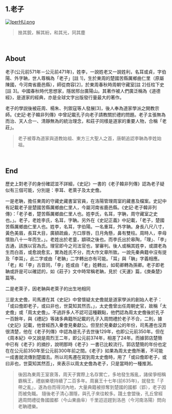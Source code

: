 ## 1.老子
[![IperHU.png](https://z3.ax1x.com/2021/10/31/IperHU.png)](https://imgtu.com/i/IperHU)
>挫其銳，解其紛，和其光，同其塵

&nbsp;
&nbsp;

## About
老子(公元前571年－公元前471年)，姓李，一說姓老又一說姓利，名耳或貞，字伯陽、外字聃，世人尊稱為「老子」[註 1]，生於東周的楚國苦縣厲鄉曲仁里（原屬陳國，今河南省鹿邑縣），師從商容[2]，於東周春秋時周朝守藏室[註 2]任柱下史[註 3]。中國春秋時代思想家，隱居邢台廣陽山。其著作被人們廣泛稱為《道德經》，是道家的經典，亦是全球文字出版發行量最大的著作。

老子的學説後被莊周、楊朱、列禦寇等人發展[3]，後人奉為道家學派之開教宗師。《史記·老子韓非列傳》中曾記載孔子向老子請教關於禮的問題。老子主張無為而治、天人合一、清靜無為的統治理念，和莊子同樣是道家的重要人物，合稱「老莊」。
>老子被尊為道家與道教始祖、東方三大聖人之首，唐朝追認李聃為李姓始祖。

&nbsp;
&nbsp;

## End
歷史上對老子的身份確認並不詳細，《史記》一書的《老子韓非列傳》認為老子疑似有三個可能，分別是：李耳、老萊子及太史儋。

一是老聃，擔任東周的守藏史藏書室官員，在洛陽管理周室的藏書及檔案。史記中有記載老子是楚國苦縣厲鄉曲仁里人，今屬河南省鹿邑縣。《史記·老子韓非列傳》：「老子者，楚苦縣厲鄉曲仁里人也。姓李氏，名耳，字聃，周守藏室之史也。」。老子，老姓李氏，名耳，字聃。另外在《史記正義》中記載，「老子，楚國苦縣厲鄉曲仁里人也。姓李，名耳，字伯陽。一名重耳，外字聃。身長八尺八寸，黃色美眉，長耳大目，廣額疏齒，方口厚唇，日月角懸，鼻有雙柱。周時人，李母懷胎八十一年而生。」。老姓出於老童，顓頊之後也。而李氏出於皋陶，「理」、「李」古通，該族以官為氏。理官即今之司法官也，掌審判。後人或稱其姓李，或謂老為生而白首，或愈說愈玄，實為姓氏不分，而大作文章所致。一說先秦典籍中沒有提及「李耳」，此二字或由「老聃」二字轉出亦有可能。「耳」與「聃」字義相應。「老」和「李」古音同，「李」姓或由「老」姓轉出，如荀卿轉為孫卿。老子即老聃或許是可以確認的，如《莊子》文中時常稱老聃，見於《天運》篇，《庚桑楚》篇等。

二是老萊子，因老聃與老萊子的出生地相同

三是太史儋，司馬遷在其《史記》中曾懷疑太史儋就是道家學派的創始人老子：「或曰儋即老子，或曰非也，世莫知其然否。」，太史儋曾出任周朝史官，故稱「太史儋」或「周太史儋」。不過許多人不認可這種觀點，他們認為周太史儋後於孔子一百餘年，與《禮記》等諸多典籍所記載的孔子入周問禮於老子不合，二則，據《史記》記載，他曾經西入秦會見秦獻公。但至於見秦獻公的年份，司馬遷也沒弄很清楚，他在《老子列傳》中認為是孔子去世後129年，也即公元前350年。但在《周本紀》中又說是周烈王二年，即公元前374年，相差了24年。而據郭店楚簡中已有《老子》的摘抄，說明那時《老子》一書已比較流行。郭店楚簡的年份也定在在公元前350年至公元前300年前之間。《老子》如果為周太史儋所著，不可能一成書就流傳到楚國去。所以司馬遷在寫到周太史儋時，用了「或曰儋即老子，或曰非也，世莫知其然否」，來表示以周太史儋為老子，只是當時的一種推測。

>後因為東周王室衰落，周天子實際上名存實亡，多地發生叛亂，諸侯爭相稱霸稱王，禮崩樂壞持續了二百多年。周襄王十七年(前635年)，就發生「子帶之亂」，遂為伯而得河內地，大量典籍被掠奪到楚國的國都（郢），老子因而被免職。 隨後老子清心潛隱，與孔子來往較多。踐土會盟後，孔丘曾經適周問禮從魯國國都（今山東曲阜）千里迢迢趕到洛邑（今河南洛陽）問向老聃禮樂。




